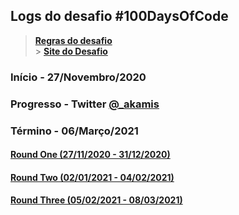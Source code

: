 ## Logs do desafio #100DaysOfCode

> **[Regras do desafio](https://github.com/kallaway/100-days-of-code/blob/master/intl/pt-br/regras.md)** </br> > **[Site do Desafio](https://www.100daysofcode.com/)**

### Início - 27/Novembro/2020

### Progresso - Twitter [@\_akamis](https://twitter.com/_akamis)

### Término - 06/Março/2021

#### [Round One (27/11/2020 - 31/12/2020)](/RoundOne.md)

#### [Round Two (02/01/2021 - 04/02/2021)](/RoundTwo.md)

#### [Round Three (05/02/2021 - 08/03/2021)](/RoundThree.md)
